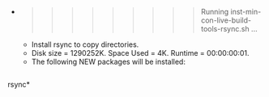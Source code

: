 * >>>>>>>>> Running inst-min-con-live-build-tools-rsync.sh ...
  * Install rsync to copy directories.
  * Disk size = 1290252K. Space Used = 4K. Runtime = 00:00:00:01.
  * The following NEW packages will be installed:
  ```bash
rsync*
  ```
